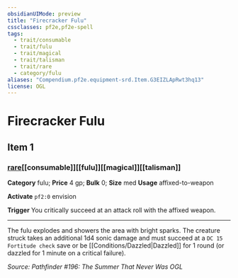 ```yaml
---
obsidianUIMode: preview
title: "Firecracker Fulu"
cssclasses: pf2e,pf2e-spell
tags:
  - trait/consumable
  - trait/fulu
  - trait/magical
  - trait/talisman
  - trait/rare
  - category/fulu
aliases: "Compendium.pf2e.equipment-srd.Item.G3EIZLApRwt3hq13"
license: OGL
---
```

# Firecracker Fulu
## Item 1
### [rare](rare "Rare Rarity Trait")[[consumable]][[fulu]][[magical]][[talisman]]

**Category** fulu; 
**Price** 4 gp; 
**Bulk** 0; **Size** med
**Usage** affixed-to-weapon

**Activate** `pf2:0` envision

**Trigger** You critically succeed at an attack roll with the affixed weapon.

* * *

The fulu explodes and showers the area with bright sparks. The creature struck takes an additional 1d4 sonic damage and must succeed at a `DC 15 Fortitude check` save or be [[Conditions/Dazzled|Dazzled]] for 1 round (or dazzled for 1 minute on a critical failure).

*Source: Pathfinder #196: The Summer That Never Was*
*OGL*